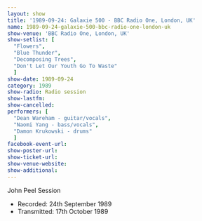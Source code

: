 ```yaml
---
layout: show
title: '1989-09-24: Galaxie 500 - BBC Radio One, London, UK'
name: 1989-09-24-galaxie-500-bbc-radio-one-london-uk
show-venue: 'BBC Radio One, London, UK'
show-setlist: [
  "Flowers",
  "Blue Thunder",
  "Decomposing Trees",
  "Don't Let Our Youth Go To Waste"
  ]
show-date: 1989-09-24
category: 1989
show-radio: Radio session
show-lastfm: 
show-cancelled: 
performers: [
  "Dean Wareham - guitar/vocals",
  "Naomi Yang - bass/vocals",
  "Damon Krukowski - drums"
  ]
facebook-event-url: 
show-poster-url: 
show-ticket-url: 
show-venue-website: 
show-additional: 
---
```


John Peel Session<ul><li>Recorded: 24th September 1989</li><li>Transmitted: 17th October 1989</li></ul>